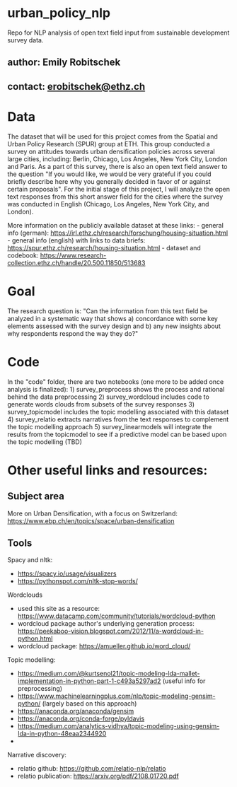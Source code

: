 # urban_policy_nlp
Repo for NLP analysis of open text field input from sustainable development survey data.

## author: Emily Robitschek 
## contact: erobitschek@ethz.ch

# Data 

The dataset that will be used for this project comes from the Spatial and Urban Policy Research (SPUR) group at ETH. This group conducted a survey on attitudes towards urban densification policies across several large cities, including: Berlin, Chicago, Los Angeles, New York City, London and Paris. As a part of this survey, there is also an open text field answer to the question "If you would like, we would be very grateful if you could briefly describe here why you generally decided in favor of or against certain proposals". For the initial stage of this project, I will analyze the open text responses from this short answer field for the cities where the survey was conducted in English (Chicago, Los Angeles, New York City, and London). 

More information on the publicly available dataset at these links: 
    - general info (german): https://irl.ethz.ch/research/forschung/housing-situation.html
    - general info (english) with links to data briefs: https://spur.ethz.ch/research/housing-situation.html
    - dataset and codebook: https://www.research-collection.ethz.ch/handle/20.500.11850/513683

# Goal
The research question is: "Can the information from this text field be analyzed in a systematic way that shows a) concordance with some key elements assessed with the survey design and b) any new insights about why respondents respond the way they do?"

# Code
In the "code" folder, there are two notebooks (one more to be added once analysis is finalized): 
    1) survey_preprocess shows the process and rational behind the data preprocessing
    2) survey_wordcloud includes code to generate words clouds from subsets of the survey responses
    3) survey_topicmodel includes the topic modelling associated with this dataset
    4) survey_relatio extracts narratives from the text responses to complement the topic modelling approach
    5) survey_linearmodels will integrate the results from the topicmodel to see if a predictive model can be based upon the topic modelling (TBD)


# Other useful links and resources:

## Subject area
More on Urban Densification, with a focus on Switzerland:
https://www.ebp.ch/en/topics/space/urban-densification

## Tools
Spacy and nltk: 
- https://spacy.io/usage/visualizers
- https://pythonspot.com/nltk-stop-words/

Wordclouds
- used this site as a resource: https://www.datacamp.com/community/tutorials/wordcloud-python
- wordcloud package author's underlying generation process: https://peekaboo-vision.blogspot.com/2012/11/a-wordcloud-in-python.html
- wordcloud package: https://amueller.github.io/word_cloud/

Topic modelling: 
- https://medium.com/@kurtsenol21/topic-modeling-lda-mallet-implementation-in-python-part-1-c493a5297ad2 (useful info for preprocessing)
- https://www.machinelearningplus.com/nlp/topic-modeling-gensim-python/ (largely based on this approach)
- https://anaconda.org/anaconda/gensim
- https://anaconda.org/conda-forge/pyldavis
- https://medium.com/analytics-vidhya/topic-modeling-using-gensim-lda-in-python-48eaa2344920
- 

Narrative discovery: 
- relatio github: https://github.com/relatio-nlp/relatio
- relatio publication: https://arxiv.org/pdf/2108.01720.pdf

